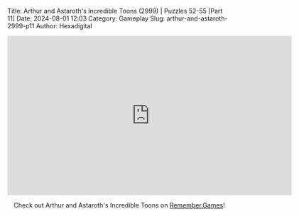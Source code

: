 Title: Arthur and Astaroth's Incredible Toons (2999) | Puzzles 52-55 [Part 11]
Date: 2024-08-01 12:03
Category: Gameplay
Slug: arthur-and-astaroth-2999-p11
Author: Hexadigital

<center><iframe src="https://www.youtube.com/embed/8gimsgvYOE0?feature=oembed" allow="accelerometer; autoplay; encrypted-media; gyroscope; picture-in-picture" width="640" height="360" frameborder="0"></iframe>

Check out Arthur and Astaroth's Incredible Toons on [Remember.Games]()!</center>